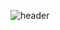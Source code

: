 ![header](https://capsule-render.vercel.app/api?type=waving&color=gradient&height=100&&animation=fadeIn&section=header&text=Hey%20Everyone!&fontSize=90)

<!--
**NaveenKumar075/NaveenKumar075** is a ✨ _special_ ✨ repository because its `README.md` (this file) appears on your GitHub profile.

Here are some ideas to get you started:

- 🔭 I’m currently working on ...
- 🌱 I’m currently learning ...
- 👯 I’m looking to collaborate on ...
- 🤔 I’m looking for help with ...
- 💬 Ask me about ...
- 📫 How to reach me: ...
- 😄 Pronouns: ...
- ⚡ Fun fact: ...
-->
